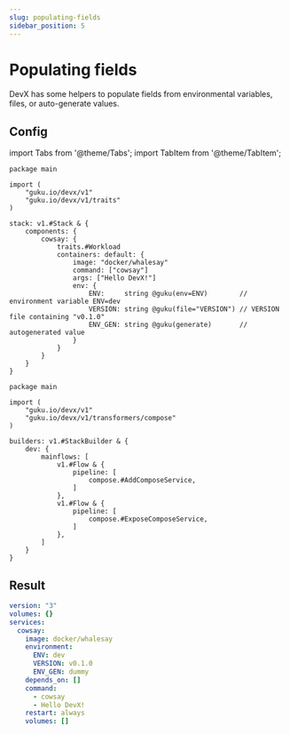```yaml
---
slug: populating-fields
sidebar_position: 5
---
```


# Populating fields

DevX has some helpers to populate fields from environmental variables, files, or auto-generate values.

## Config

import Tabs from '@theme/Tabs';
import TabItem from '@theme/TabItem';

<Tabs>
  <TabItem value="stack.cue" label="stack.cue" default>

```cue
package main

import (
	"guku.io/devx/v1"
	"guku.io/devx/v1/traits"
)

stack: v1.#Stack & {
	components: {
		cowsay: {
			traits.#Workload
			containers: default: {
				image: "docker/whalesay"
				command: ["cowsay"]
				args: ["Hello DevX!"]
				env: {
					ENV:     string @guku(env=ENV)        // environment variable ENV=dev
					VERSION: string @guku(file="VERSION") // VERSION file containing "v0.1.0"
					ENV_GEN: string @guku(generate)       // autogenerated value
				}
			}
		}
	}
}
```

  </TabItem>
  <TabItem value="builder.cue" label="builder.cue">

```cue
package main

import (
	"guku.io/devx/v1"
	"guku.io/devx/v1/transformers/compose"
)

builders: v1.#StackBuilder & {
	dev: {
		mainflows: [
			v1.#Flow & {
				pipeline: [
					compose.#AddComposeService,
				]
			},
			v1.#Flow & {
				pipeline: [
					compose.#ExposeComposeService,
				]
			},
		]
	}
}
```

  </TabItem>
</Tabs>


## Result

```yaml title="build/dev/compose/docker-compose.yml"
version: "3"
volumes: {}
services:
  cowsay:
    image: docker/whalesay
    environment:
      ENV: dev
      VERSION: v0.1.0
      ENV_GEN: dummy
    depends_on: []
    command:
      - cowsay
      - Hello DevX!
    restart: always
    volumes: []
```